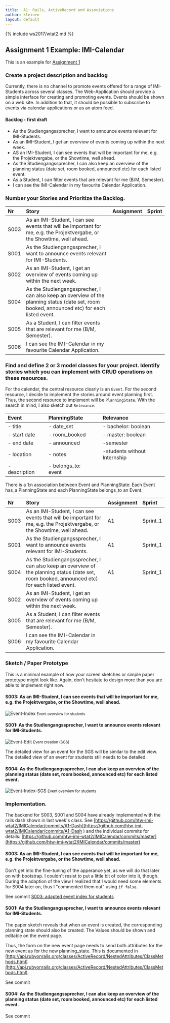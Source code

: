 ```yaml
---
title:  A1: Rails, ActiveRecord and Associations
author: kleinen
layout: default
---
```

{% include ws2017/wtat2.md %}

## Assignment 1 Example: IMI-Calendar

This is an example for [Assignment 1](../a1-activerecord/)

### Create a project description and backlog

Currently, there is no channel to promote events offered for a range of IMI-Students across several classes.
The Web-Application should provide a simple interface for creating and promoting events. Events should be shown
on a web site. In addition to that, it should be possible to subscribe to events via calendar applications or
as an atom feed.

#### Backlog - first draft

* As the Studiengangssprecher, I want to announce events relevant for IMI-Students.
* As an IMI-Student, I get an overview of events coming up within the next week.
* AS an IMI-Student, I can see events that will be important for me, e.g. the Projektvergabe, or the Showtime, well ahead.
* As the Studiengangssprecher, I can also keep an overview of the planning status (date set, room booked, announced etc) for each listed event.
* As a Student, I can filter events that are relevant for me (B/M, Semester).
* I can see the IMI-Calendar in my favourite Calendar Application.

### Number your Stories and Prioritize the Backlog.


| Nr   | Story                                                                                                                                         | Assignment | Sprint |
|:-----|:----------------------------------------------------------------------------------------------------------------------------------------------|:-----------|:-------|
| S003 | As an IMI-Student, I can see events that will be important for me, e.g. the Projektvergabe, or the Showtime, well ahead.                      |            |        |
| S001 | As the Studiengangssprecher, I want to announce events relevant for IMI-Students.                                                             |            |        |
| S002 | As an IMI-Student, I get an overview of events coming up within the next week.                                                                |            |        |
| S004 | As the Studiengangssprecher, I can also keep an overview of the planning status (date set, room booked, announced etc) for each listed event. |            |        |
| S005 | As a Student, I can filter events that are relevant for me (B/M, Semester).                                                                   |            |        |
| S006 | I can see the IMI-Calendar in my favourite Calendar Application.                                                                              |            |        |




### Find and define 2 or 3 model classes for your project. Identify stories which you can implement with CRUD operations on these resources.

For the calendar, the central resource clearly is an `Event`. For the second resource, I decide to implement the stories around event planning first. Thus, the second resource to implement will be `PlanningState`. With the search in mind, I also sketch out `Relevance`:


| Event         |  | PlanningState       |  | Relevance                    |
|:--------------|:-|:--------------------|:-|:-----------------------------|
| - title       |  | - date_set          |  | - bachelor: boolean          |
| - start date  |  | - room_booked       |  | - master: boolean            |
| - end date    |  | - announced         |  | -semester                    |
| - location    |  | - notes             |  | -students without Internship |
| - description |  | - belongs_to: event |  |                              |


There is a 1:n association between Event and PlanningState: Each Event has_a PlanningState
and each PlanningState belongs_to an Event.


| Nr   | Story                                                                                                                                         | Assignment | Sprint   |
|:-----|:----------------------------------------------------------------------------------------------------------------------------------------------|:-----------|:---------|
| S003 | As an IMI-Student, I can see events that will be important for me, e.g. the Projektvergabe, or the Showtime, well ahead.                      | A1         | Sprint_1 |
| S001 | As the Studiengangssprecher, I want to announce events relevant for IMI-Students.                                                             | A1         | Sprint_1 |
| S004 | As the Studiengangssprecher, I can also keep an overview of the planning status (date set, room booked, announced etc) for each listed event. | A1         | Sprint_1 |
| S002 | As an IMI-Student, I get an overview of events coming up within the next week.                                                                |            |          |
| S005 | As a Student, I can filter events that are relevant for me (B/M, Semester).                                                                   |            |          |
| S006 | I can see the IMI-Calendar in my favourite Calendar Application.                                                                              |            |          |

### Sketch / Paper Prototype

This is a minimal example of how your screen sketches or simple paper prototype might look like.
Again, don't hesitate to design more than you are able to implement right now.

#### S003: As an IMI-Student, I can see events that will be important for me, e.g. the Projektvergabe, or the Showtime, well ahead.

![Event-Index](./../images/event-index-students.jpg)
<small class = "float-right">Event overview for students</small>

#### S001: As the Studiengangssprecher, I want to announce events relevant for IMI-Students.

![Event-Edit](./../images/event-edit-sgs.jpg)
<small class = "float-right">Event creation (SGS)</small>

The detailed view for an event for the SGS will be similar to the edit view.
The detailed view of an event for students still needs to be detailed.

#### S004: As the Studiengangssprecher, I can also keep an overview of the planning status (date set, room booked, announced etc) for each listed event.

![Event-Index-SGS](./../images/event-index-sgs.jpg)
<small class = "float-right">Event overview for students</small>

### Implementation.

The backend for S003, S001 and S004 have already implemented with the rails dash shown in last week's class. See
[https://github.com/htw-imi-wtat2/IMICalendar/commits/A1-Dash](https://github.com/htw-imi-wtat2/IMICalendar/commits/A1-Dash ) and the individual commits for details: [https://github.com/htw-imi-wtat2/IMICalendar/commits/master](https://github.com/htw-imi-wtat2/IMICalendar/commits/master)

#### S003: As an IMI-Student, I can see events that will be important for me, e.g. the Projektvergabe, or the Showtime, well ahead.

Don't get into the fine-tuning of the apperance yet, as we will do that later on with bootstrap.
I couldn't resist to put a little bit of color into it, though.
During the adaption of the view I realized that I would need some elements for S004 later on,
thus I "commented them out" using `if false`.

See commit [S003: adapted event index for students](https://github.com/htw-imi-wtat2/IMICalendar/commit/7fe58e390883f5f7024ad19452f1acae6f006f75)

#### S001: As the Studiengangssprecher, I want to announce events relevant for IMI-Students.

The paper sketch reveals that when an event is created, the corresponding planning state should also be created. The Values should be shown and editable on the event page.

Thus, the form on the new event page needs to send both attributes for the new event as for the new
planning_state. This is documented in [http://api.rubyonrails.org/classes/ActiveRecord/NestedAttributes/ClassMethods.html](http://api.rubyonrails.org/classes/ActiveRecord/NestedAttributes/ClassMethods.html).

See commit

#### S004: As the Studiengangssprecher, I can also keep an overview of the planning status (date set, room booked, announced etc) for each listed event.

See commit
